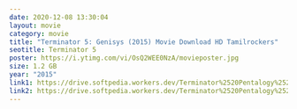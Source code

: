 ```yaml
---
date: 2020-12-08 13:30:04
layout: movie
category: movie
title: "Terminator 5: Genisys (2015) Movie Download HD Tamilrockers"
seotitle: Terminator 5
poster: https://i.ytimg.com/vi/OsQ2WEE0NzA/movieposter.jpg
size: 1.2 GB
year: "2015"
link1: https://drive.softpedia.workers.dev/Terminator%2520Pentalogy%2520(1984%2520to%25202015)/(Telegram%2520%40isaiminidownload)%2520-%2520Terminator%2520Genisys%2520(2015))%5B720p%2520-%2520BDRip%2520-%2520%5BTamil%2520%2B%2520Telugu%2520%2B%2520Hindi%2520%2B%2520Eng%5D.mkv?rootId=0AN9zhQ1hps-9Uk9PVA
link2: https://drive.softpedia.workers.dev/Terminator%2520Pentalogy%2520(1984%2520to%25202015)/(Telegram%2520%40isaiminidownload)%2520-%2520Terminator%2520Genisys%2520(2015))%5B720p%2520-%2520BDRip%2520-%2520%5BTamil%2520%2B%2520Telugu%2520%2B%2520Hindi%2520%2B%2520Eng%5D.mkv?rootId=0AN9zhQ1hps-9Uk9PVA
---
```

